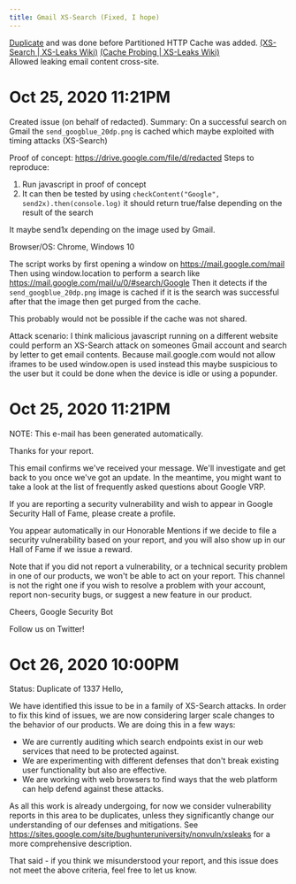 ```yaml
---
title: Gmail XS-Search (Fixed, I hope)
---
```


[Duplicate](https://www.youtube.com/watch?v=nQJHGHw94fM) and was done before Partitioned HTTP Cache was added.
[(XS-Search | XS-Leaks Wiki)](https://xsleaks.dev/docs/attacks/xs-search/)
[(Cache Probing | XS-Leaks Wiki)](https://xsleaks.dev/docs/attacks/cache-probing/#fetch-with-abortcontroller)  
Allowed leaking email content cross-site.

# Oct 25, 2020 11:21PM
Created issue (on behalf of redacted).
Summary: On a successful search on Gmail the `send_googblue_20dp.png` is cached which maybe exploited with timing attacks (XS-Search)

Proof of concept: https://drive.google.com/file/d/redacted
Steps to reproduce:
  1. Run javascript in proof of concept
  2. It can then be tested by using `checkContent("Google", send2x).then(console.log)` it should return true/false depending on the result of the search

It maybe send1x depending on the image used by Gmail.

Browser/OS: Chrome, Windows 10

The script works by first opening a window on https://mail.google.com/mail
Then using window.location to perform a search like https://mail.google.com/mail/u/0/#search/Google
Then it detects if the `send_googblue_20dp.png` image is cached if it is the search was successful after that the image then get purged from the cache.

This probably would not be possible if the cache was not shared.

Attack scenario:
I think malicious javascript running on a different website could perform an XS-Search attack on someones Gmail account and search by letter to get email contents.
Because mail.google.com would not allow iframes to be used window.open is used instead this maybe suspicious to the user but it could be done when the device is idle or using a popunder.
# Oct 25, 2020 11:21PM
NOTE: This e-mail has been generated automatically.

Thanks for your report.

This email confirms we've received your message. We'll investigate and get back to you once we've got an update. In the meantime, you might want to take a look at the list of frequently asked questions about Google VRP.

If you are reporting a security vulnerability and wish to appear in Google Security Hall of Fame, please create a profile.

You appear automatically in our Honorable Mentions if we decide to file a security vulnerability based on your report, and you will also show up in our Hall of Fame if we issue a reward.

Note that if you did not report a vulnerability, or a technical security problem in one of our products, we won't be able to act on your report. This channel is not the right one if you wish to resolve a problem with your account, report non-security bugs, or suggest a new feature in our product.

Cheers,
Google Security Bot

Follow us on Twitter!

# Oct 26, 2020 10:00PM
Status: Duplicate of 1337
Hello,

We have identified this issue to be in a family of XS-Search attacks. In order to fix this kind of issues, we are now considering larger scale changes to the behavior of our products. We are doing this in a few ways:

 - We are currently auditing which search endpoints exist in our web services that need to be protected against.
 - We are experimenting with different defenses that don't break existing user functionality but also are effective.
 - We are working with web browsers to find ways that the web platform can help defend against these attacks.

As all this work is already undergoing, for now we consider vulnerability reports in this area to be duplicates, unless they significantly change our understanding of our defenses and mitigations. See https://sites.google.com/site/bughunteruniversity/nonvuln/xsleaks for a more comprehensive description.

That said - if you think we misunderstood your report, and this issue does not meet the above criteria, feel free to let us know.

